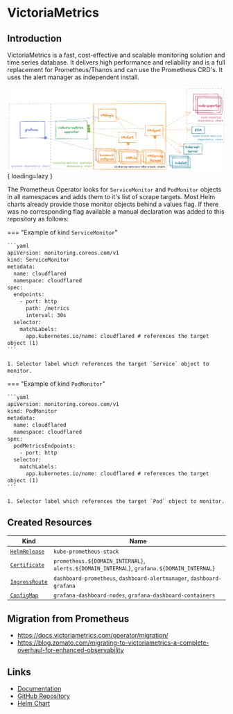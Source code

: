 # VictoriaMetrics

## Introduction
VictoriaMetrics is a fast, cost-effective and scalable monitoring solution and time series database. It delivers high performance and reliability and is a full replacement for Prometheus/Thanos and can use the Prometheus CRD's. It uses the alert manager as independent install.

![Infrastructure status page](/docs/assets/vm-k8s-stack-overview.png){ loading=lazy }

The Prometheus Operator looks for `ServiceMonitor` and `PodMonitor` objects in all namespaces and adds them to it's list of scrape targets. Most Helm charts already provide those monitor objects behind a values flag. If there was no corresponding flag available a manual declaration was added to this repository as follows:

=== "Example of kind `ServiceMonitor`"

    ```yaml
    apiVersion: monitoring.coreos.com/v1
    kind: ServiceMonitor
    metadata:
      name: cloudflared
      namespace: cloudflared
    spec:
      endpoints:
        - port: http
          path: /metrics
          interval: 30s
      selector:
        matchLabels:
          app.kubernetes.io/name: cloudflared # references the target object (1)
    ```

    1. Selector label which references the target `Service` object to monitor.

=== "Example of kind `PodMonitor`"

    ```yaml
    apiVersion: monitoring.coreos.com/v1
    kind: PodMonitor
    metadata:
      name: cloudflared
      namespace: cloudflared
    spec:
      podMetricsEndpoints:
        - port: http
      selector:
        matchLabels:
          app.kubernetes.io/name: cloudflared # references the target object (1)
    ```

    1. Selector label which references the target `Pod` object to monitor.

## Created Resources

| Kind                                | Name                                                                  |
| ----------------------------------- | --------------------------------------------------------------------- |
| [`HelmRelease`][ref-helm-release]   | `kube-prometheus-stack`                                               |
| [`Certificate`][ref-certificate]    | `prometheus.${DOMAIN_INTERNAL}`, `alerts.${DOMAIN_INTERNAL}`, `grafana.${DOMAIN_INTERNAL}`       |
| [`IngressRoute`][ref-ingress-route] | `dashboard-prometheus`, `dashboard-alertmanager`, `dashboard-grafana` |
| [`ConfigMap`][ref-config-map]       | `grafana-dashboard-nodes`, `grafana-dashboard-containers`             |

[ref-helm-release]: https://fluxcd.io/docs/components/helm/helmreleases/
[ref-certificate]: https://cert-manager.io/docs/reference/api-docs/#cert-manager.io/v1.Certificate
[ref-ingress-route]: https://doc.traefik.io/traefik/routing/providers/kubernetes-crd/#kind-ingressroute
[ref-config-map]: https://kubernetes.io/docs/reference/kubernetes-api/config-and-storage-resources/config-map-v1/

## Migration from Prometheus

- https://docs.victoriametrics.com/operator/migration/
- https://blog.zomato.com/migrating-to-victoriametrics-a-complete-overhaul-for-enhanced-observability

## Links

- [Documentation](https://victoriametrics.com)
- [GitHub Repository](https://github.com/VictoriaMetrics/VictoriaMetrics)
- [Helm Chart](https://github.com/VictoriaMetrics/helm-charts/tree/master/charts/victoria-metrics-k8s-stack)
